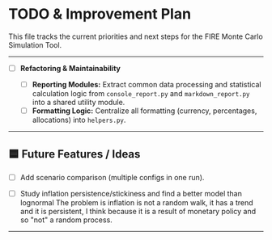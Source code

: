 # TODO & Improvement Plan

This file tracks the current priorities and next steps for the FIRE Monte Carlo Simulation Tool.

---

- [ ] **Refactoring & Maintainability**

  - [ ] **Reporting Modules:** Extract common data processing and statistical calculation logic from
        `console_report.py` and `markdown_report.py` into a shared utility module.
  - [ ] **Formatting Logic:** Centralize all formatting (currency, percentages, allocations) into
        `helpers.py`.

---

## 🟦 Future Features / Ideas

- [ ] Add scenario comparison (multiple configs in one run).

- [ ] Study inflation persistence/stickiness and find a better model than lognormal
      The problem is inflation is not a random walk, it has a trend and it is persistent,
      I think because it is a result of monetary policy and so "not" a random process.

---
